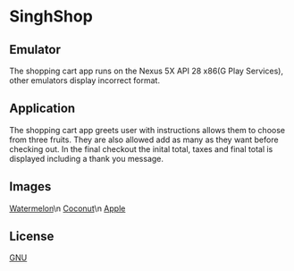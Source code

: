 # SinghShop

## Emulator

The shopping cart app runs on the Nexus 5X API 28 x86(G Play Services), other
emulators display incorrect format.


## Application

The shopping cart app greets user with instructions allows them to choose 
from three fruits. They are also allowed add as many as they want before
checking out. In the final checkout the inital total, taxes and final total is
displayed including a thank you message.

## Images

[Watermelon](http://www.aspirandi.it/index.php/en/top-gun-en/)\n
[Coconut](https://www.gettyimages.ca/photos/coconut?sort=mostpopular&mediatype=photography&phrase=coconut)\n
[Apple](https://www.telemedaustria.at/cook-apples-groesster-beitrag-zur-menschheit-wird-im-gesundheitsbereich-liegen-1)

## License
[GNU](https://www.gnu.org/licenses/why-not-lgpl.html)
